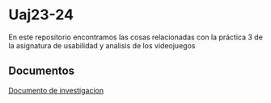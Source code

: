 # Uaj23-24

En este repositorio encontramos las cosas relacionadas con la práctica 3 de la asignatura de usabilidad y analisis de los videojuegos

## Documentos

[Documento de investigacion](/Documentos/Documento%20de%20Investigacion.md)
